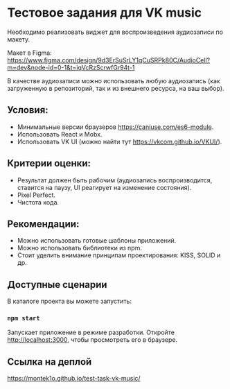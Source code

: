 # Тестовое задания для VK music

Необходимо реализовать виджет для воспроизведения аудиозаписи по макету.

Макет в Figma: <https://www.figma.com/design/9d3ErSuSrLY1qCuSRPk80C/AudioCell?m=dev&node-id=0-1&t=iqVcRzScrwfGr94t-1>

В качестве аудиозаписи можно использовать любую аудиозапись (как загруженную в репозиторий, так и из внешнего ресурса, на ваш выбор).

## Условия:

* Минимальные версии браузеров <https://caniuse.com/es6-module>.
* Использовать React и Mobx.
* Использовать VK UI (можно найти тут <https://vkcom.github.io/VKUI/>).

## Критерии оценки:

* Результат должен быть рабочим (аудиозапись воспроизводится, ставится на паузу, UI реагирует на изменение состояния).
* Pixel Perfect.
* Чистота кода.

## Рекомендации:

* Можно использовать готовые шаблоны приложений.
* Можно использовать библиотеки из npm.
* Стоит уделить внимание принципам проектирования: KISS, SOLID и др.

## Доступные сценарии

В каталоге проекта вы можете запустить:

### `npm start`

Запускает приложение в режиме разработки.
Откройте [http://localhost:3000](http://localhost:3000), чтобы просмотреть его в браузере.

## Ссылка на деплой

<https://montek1o.github.io/test-task-vk-music/>
